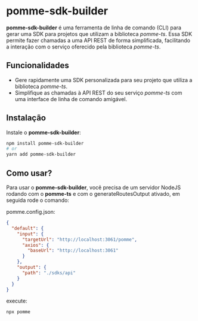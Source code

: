 # pomme-sdk-builder


**pomme-sdk-builder** é uma ferramenta de linha de comando (CLI) para gerar uma SDK para projetos que utilizam a biblioteca *pomme-ts*. Essa SDK permite fazer chamadas a uma API REST de forma simplificada, facilitando a interação com o serviço oferecido pela biblioteca *pomme-ts*.

## Funcionalidades

- Gere rapidamente uma SDK personalizada para seu projeto que utiliza a biblioteca *pomme-ts*.
- Simplifique as chamadas à API REST do seu serviço *pomme-ts* com uma interface de linha de comando amigável.

## Instalação

Instale o **pomme-sdk-builder**:

```bash
npm install pomme-sdk-builder
# or
yarn add pomme-sdk-builder
```

## Como usar?

Para usar o **pomme-sdk-builder**, você precisa de um servidor NodeJS rodando com o **pomme-ts** e com o generateRoutesOutput ativado, em seguida rode o comando:

pomme.config.json:
```json
{
  "default": {
    "input": {
      "targetUrl": "http://localhost:3061/pomme",
      "axios": {
        "baseUrl": "http://localhost:3061"
      }
    },
    "output": {
      "path": "./sdks/api"
    }
  }
}

```

execute:
```bash
npx pomme
```
